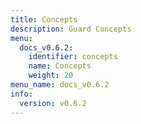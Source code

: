 ```yaml
---
title: Concepts
description: Guard Concepts
menu:
  docs_v0.6.2:
    identifier: concepts
    name: Concepts
    weight: 20
menu_name: docs_v0.6.2
info:
  version: v0.6.2
---
```


